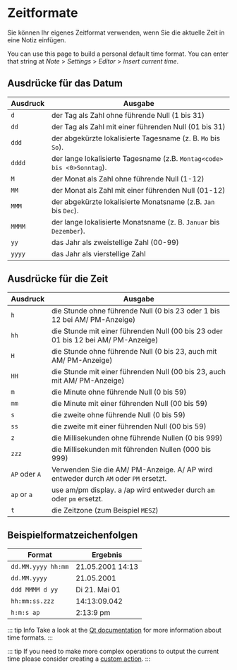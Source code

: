 # Zeitformate

Sie können Ihr eigenes Zeitformat verwenden, wenn Sie die aktuelle Zeit in eine Notiz einfügen.

You can use this page to build a personal default time format. You can enter that string at _Note_ > _Settings_ > _Editor_ > _Insert current time_.

## Ausdrücke für das Datum

| Ausdruck | Ausgabe                                                                      |
| -------- | ---------------------------------------------------------------------------- |
| `d`      | der Tag als Zahl ohne führende Null (1 bis 31)                               |
| `dd`     | der Tag als Zahl mit einer führenden Null (01 bis 31)                        |
| `ddd`    | der abgekürzte lokalisierte Tagesname (z. B. `Mo` bis `So`).                 |
| `dddd`   | der lange lokalisierte Tagesname (z.B. `Montag<code> bis <0>Sonntag`). |
| `M`      | der Monat als Zahl ohne führende Null (1-12)                                 |
| `MM`     | der Monat als Zahl mit einer führenden Null (01-12)                          |
| `MMM`    | der abgekürzte lokalisierte Monatsname (z.B. `Jan` bis `Dec`).               |
| `MMMM`   | der lange lokalisierte Monatsname (z. B. `Januar` bis `Dezember`).           |
| `yy`     | das Jahr als zweistellige Zahl (00-99)                                       |
| `yyyy`   | das Jahr als vierstellige Zahl                                               |

## Ausdrücke für die Zeit

| Ausdruck      | Ausgabe                                                                             |
| ------------- | ----------------------------------------------------------------------------------- |
| `h`           | die Stunde ohne führende Null (0 bis 23 oder 1 bis 12 bei AM/ PM-Anzeige)           |
| `hh`          | die Stunde mit einer führenden Null (00 bis 23 oder 01 bis 12 bei AM/ PM-Anzeige)   |
| `H`           | die Stunde ohne führende Null (0 bis 23, auch mit AM/ PM-Anzeige)                   |
| `HH`          | die Stunde mit einer führenden Null (00 bis 23, auch mit AM/ PM-Anzeige)            |
| `m`           | die Minute ohne führende Null (0 bis 59)                                            |
| `mm`          | die Minute mit einer führenden Null (00 bis 59)                                     |
| `s`           | die zweite ohne führende Null (0 bis 59)                                            |
| `ss`          | die zweite mit einer führenden Null (00 bis 59)                                     |
| `z`           | die Millisekunden ohne führende Nullen (0 bis 999)                                  |
| `zzz`         | die Millisekunden mit führenden Nullen (000 bis 999)                                |
| `AP` oder `A` | Verwenden Sie die AM/ PM-Anzeige. A/ AP wird entweder durch `AM` oder `PM` ersetzt. |
| `ap` or `a`   | use am/pm display. a /ap wird entweder durch `am` oder `pm` ersetzt.                |
| `t`           | die Zeitzone (zum Beispiel `MESZ`)                                                  |

## Beispielformatzeichenfolgen

| Format             | Ergebnis         |
| ------------------ | ---------------- |
| `dd.MM.yyyy hh:mm` | 21.05.2001 14:13 |
| `dd.MM.yyyy`       | 21.05.2001       |
| `ddd MMMM d yy`    | Di 21. Mai 01    |
| `hh:mm:ss.zzz`     | 14:13:09.042     |
| `h:m:s ap`         | 2:13:9 pm        |

::: tip Info
Take a look at the [Qt documentation](http://doc.qt.io/qt-5/qdatetime.html#toString) for more information about time formats.
:::

::: tip
If you need to make more complex operations to output the current time please consider creating a [custom action](../scripting/methods-and-objects.md#registering-a-custom-action).
:::
